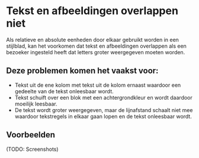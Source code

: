 # Tekst en afbeeldingen overlappen niet

Als relatieve en absolute eenheden door elkaar gebruikt worden in een stijlblad, kan het voorkomen dat tekst en afbeeldingen overlappen als een bezoeker ingesteld heeft dat letters groter weergegeven moeten worden.

## Deze problemen komen het vaakst voor:

- Tekst uit de ene kolom met tekst uit de kolom ernaast waardoor een gedeelte van de tekst onleesbaar wordt.
- Tekst schuift over een blok met een achtergrondkleur en wordt daardoor moeilijk leesbaar.
- De tekst wordt groter weergegeven, maar de lijnafstand schaalt niet mee waardoor tekstregels in elkaar gaan lopen en de tekst onleesbaar wordt.

## Voorbeelden

(TODO: Screenshots)
